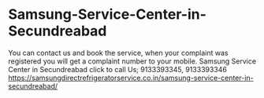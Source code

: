 # Samsung-Service-Center-in-Secundreabad
You can contact us and book the service, when your complaint was registered you will get a complaint number to your mobile. Samsung Service Center in Secundreabad click to call Us; 9133393345, 9133393346 https://samsungdirectrefrigeratorservice.co.in/samsung-service-center-in-secundreabad/
